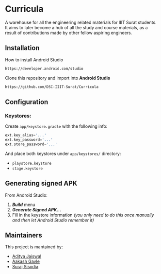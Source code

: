 # Curricula

A warehouse for all the engineering related materials for IIIT Surat students. It aims to later become a hub of all the study and course materials, as a result of contributions made by other fellow aspiring engineers.</string>


## Installation

How to install Android Studio
```bash
https://developer.android.com/studio
```

Clone this repository and import into **Android Studio**
```bash  
https://github.com/DSC-IIIT-Surat/Curricula
```

## Configuration
### Keystores:
Create `app/keystore.gradle` with the following info:
```gradle
ext.key_alias='...'
ext.key_password='...'
ext.store_password='...'
```
And place both keystores under `app/keystores/` directory:
- `playstore.keystore`
- `stage.keystore`


## Generating signed APK
From Android Studio:
1. ***Build*** menu
2. ***Generate Signed APK...***
3. Fill in the keystore information *(you only need to do this once manually and then let Android Studio remember it)*

## Maintainers
This project is mantained by:
* [Aditya Jaiswal](https://github.com/iam844)
* [Aakash Gavle](https://github.com/aakash-gavle)
* [Suraj Sisodia](https://github.com/surajsisodia)